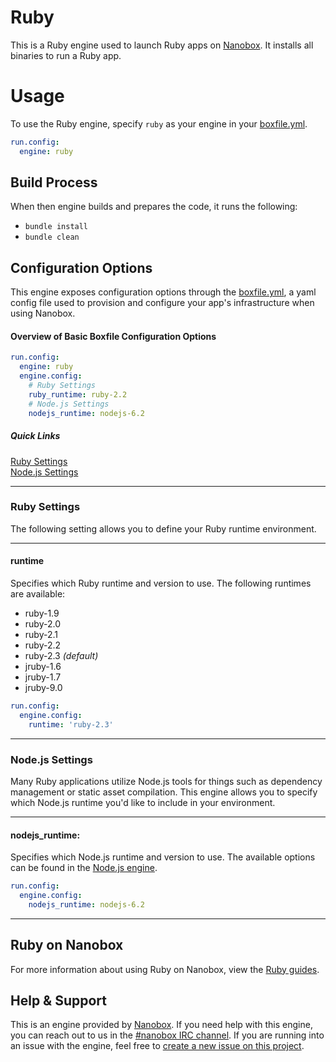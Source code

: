# Ruby

This is a Ruby engine used to launch Ruby apps on [Nanobox](http://nanobox.io). It installs all binaries to run a Ruby app.

# Usage
To use the Ruby engine, specify `ruby` as your engine in your [boxfile.yml](http://docs.nanobox.io/app-config/boxfile/).

```yaml
run.config:
  engine: ruby
```

## Build Process
When then engine builds and prepares the code, it runs the following:

- `bundle install`
- `bundle clean`

## Configuration Options
This engine exposes configuration options through the [boxfile.yml](http://docs.nanobox.io/app-config/boxfile/), a yaml config file used to provision and configure your app's infrastructure when using Nanobox.

#### Overview of Basic Boxfile Configuration Options
```yaml
run.config:
  engine: ruby
  engine.config:
    # Ruby Settings
    ruby_runtime: ruby-2.2
    # Node.js Settings
    nodejs_runtime: nodejs-6.2
```

##### Quick Links
[Ruby Settings](#ruby-settings)  
[Node.js Settings](#nodejs-settings)   

---

### Ruby Settings
The following setting allows you to define your Ruby runtime environment.

---

#### runtime
Specifies which Ruby runtime and version to use. The following runtimes are available:

- ruby-1.9
- ruby-2.0
- ruby-2.1
- ruby-2.2
- ruby-2.3 *(default)*
- jruby-1.6
- jruby-1.7
- jruby-9.0

```yaml
run.config:
  engine.config:
    runtime: 'ruby-2.3'
```

---

### Node.js Settings
Many Ruby applications utilize Node.js tools for things such as dependency management or static asset compilation. This engine allows you to specify which Node.js runtime you'd like to include in your environment.

---

#### nodejs_runtime:
Specifies which Node.js runtime and version to use. The available options can be found in the [Node.js engine](https://github.com/nanobox-io/nanobox-engine-nodejs#runtime).

```yaml
run.config:
  engine.config:
    nodejs_runtime: nodejs-6.2
```

---

## Ruby on Nanobox
For more information about using Ruby on Nanobox, view the [Ruby guides](http://guides.nanobox.io/ruby/).

## Help & Support
This is an engine provided by [Nanobox](http://nanobox.io). If you need help with this engine, you can reach out to us in the [#nanobox IRC channel](http://webchat.freenode.net/?channels=nanobox). If you are running into an issue with the engine, feel free to [create a new issue on this project](https://github.com/nanobox-io/nanobox-engine-ruby/issues/new).

